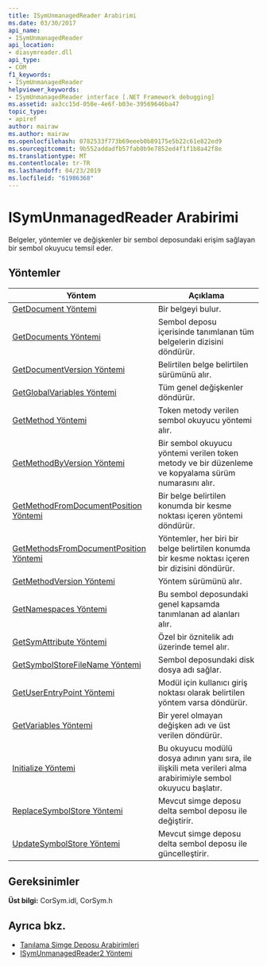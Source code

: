 ```yaml
---
title: ISymUnmanagedReader Arabirimi
ms.date: 03/30/2017
api_name:
- ISymUnmanagedReader
api_location:
- diasymreader.dll
api_type:
- COM
f1_keywords:
- ISymUnmanagedReader
helpviewer_keywords:
- ISymUnmanagedReader interface [.NET Framework debugging]
ms.assetid: aa3cc15d-058e-4e6f-b03e-39569646ba47
topic_type:
- apiref
author: mairaw
ms.author: mairaw
ms.openlocfilehash: 0782533f773b69eeeb0b89175e5b22c61e822ed9
ms.sourcegitcommit: 9b552addadfb57fab0b9e7852ed4f1f1b8a42f8e
ms.translationtype: MT
ms.contentlocale: tr-TR
ms.lasthandoff: 04/23/2019
ms.locfileid: "61986368"
---
```

# <a name="isymunmanagedreader-interface"></a>ISymUnmanagedReader Arabirimi
Belgeler, yöntemler ve değişkenler bir sembol deposundaki erişim sağlayan bir sembol okuyucu temsil eder.  
  
## <a name="methods"></a>Yöntemler  
  
|Yöntem|Açıklama|  
|------------|-----------------|  
|[GetDocument Yöntemi](../../../../docs/framework/unmanaged-api/diagnostics/isymunmanagedreader-getdocument-method.md)|Bir belgeyi bulur.|  
|[GetDocuments Yöntemi](../../../../docs/framework/unmanaged-api/diagnostics/isymunmanagedreader-getdocuments-method.md)|Sembol deposu içerisinde tanımlanan tüm belgelerin dizisini döndürür.|  
|[GetDocumentVersion Yöntemi](../../../../docs/framework/unmanaged-api/diagnostics/isymunmanagedreader-getdocumentversion-method.md)|Belirtilen belge belirtilen sürümünü alır.|  
|[GetGlobalVariables Yöntemi](../../../../docs/framework/unmanaged-api/diagnostics/isymunmanagedreader-getglobalvariables-method.md)|Tüm genel değişkenler döndürür.|  
|[GetMethod Yöntemi](../../../../docs/framework/unmanaged-api/diagnostics/isymunmanagedreader-getmethod-method.md)|Token metody verilen sembol okuyucu yöntemi alır.|  
|[GetMethodByVersion Yöntemi](../../../../docs/framework/unmanaged-api/diagnostics/isymunmanagedreader-getmethodbyversion-method.md)|Bir sembol okuyucu yöntemi verilen token metody ve bir düzenleme ve kopyalama sürüm numarasını alır.|  
|[GetMethodFromDocumentPosition Yöntemi](../../../../docs/framework/unmanaged-api/diagnostics/isymunmanagedreader-getmethodfromdocumentposition-method.md)|Bir belge belirtilen konumda bir kesme noktası içeren yöntemi döndürür.|  
|[GetMethodsFromDocumentPosition Yöntemi](../../../../docs/framework/unmanaged-api/diagnostics/isymunmanagedreader-getmethodsfromdocumentposition-method.md)|Yöntemler, her biri bir belge belirtilen konumda bir kesme noktası içeren bir dizisini döndürür.|  
|[GetMethodVersion Yöntemi](../../../../docs/framework/unmanaged-api/diagnostics/isymunmanagedreader-getmethodversion-method.md)|Yöntem sürümünü alır.|  
|[GetNamespaces Yöntemi](../../../../docs/framework/unmanaged-api/diagnostics/isymunmanagedreader-getnamespaces-method.md)|Bu sembol deposundaki genel kapsamda tanımlanan ad alanları alır.|  
|[GetSymAttribute Yöntemi](../../../../docs/framework/unmanaged-api/diagnostics/isymunmanagedreader-getsymattribute-method.md)|Özel bir öznitelik adı üzerinde temel alır.|  
|[GetSymbolStoreFileName Yöntemi](../../../../docs/framework/unmanaged-api/diagnostics/isymunmanagedreader-getsymbolstorefilename-method.md)|Sembol deposundaki disk dosya adı sağlar.|  
|[GetUserEntryPoint Yöntemi](../../../../docs/framework/unmanaged-api/diagnostics/isymunmanagedreader-getuserentrypoint-method.md)|Modül için kullanıcı giriş noktası olarak belirtilen yöntem varsa döndürür.|  
|[GetVariables Yöntemi](../../../../docs/framework/unmanaged-api/diagnostics/isymunmanagedreader-getvariables-method.md)|Bir yerel olmayan değişken adı ve üst verilen döndürür.|  
|[Initialize Yöntemi](../../../../docs/framework/unmanaged-api/diagnostics/isymunmanagedreader-initialize-method.md)|Bu okuyucu modülü dosya adının yanı sıra, ile ilişkili meta verileri alma arabirimiyle sembol okuyucu başlatır.|  
|[ReplaceSymbolStore Yöntemi](../../../../docs/framework/unmanaged-api/diagnostics/isymunmanagedreader-replacesymbolstore-method.md)|Mevcut simge deposu delta sembol deposu ile değiştirir.|  
|[UpdateSymbolStore Yöntemi](../../../../docs/framework/unmanaged-api/diagnostics/isymunmanagedreader-updatesymbolstore-method.md)|Mevcut simge deposu delta sembol deposu ile güncelleştirir.|  
  
## <a name="requirements"></a>Gereksinimler  
 **Üst bilgi:** CorSym.idl, CorSym.h  
  
## <a name="see-also"></a>Ayrıca bkz.

- [Tanılama Simge Deposu Arabirimleri](../../../../docs/framework/unmanaged-api/diagnostics/diagnostics-symbol-store-interfaces.md)
- [ISymUnmanagedReader2 Yöntemi](../../../../docs/framework/unmanaged-api/diagnostics/isymunmanagedreader2-interface.md)
